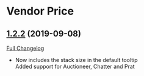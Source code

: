 # Vendor Price

## [1.2.2](https://github.com/ketho-wow/VendorPrice/tree/1.2.2) (2019-09-08)
[Full Changelog](https://github.com/ketho-wow/VendorPrice/compare/1.2.1...1.2.2)

- Now includes the stack size in the default tooltip  
    Added support for Auctioneer, Chatter and Prat  
